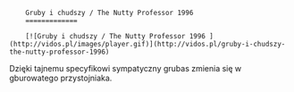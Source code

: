 
        Gruby i chudszy / The Nutty Professor 1996 
        =============
        
        [![Gruby i chudszy / The Nutty Professor 1996 ](http://vidos.pl/images/player.gif)](http://vidos.pl/gruby-i-chudszy-the-nutty-professor-1996)
        
        
 Dzięki tajnemu specyfikowi sympatyczny grubas zmienia się w gburowatego przystojniaka.
    
